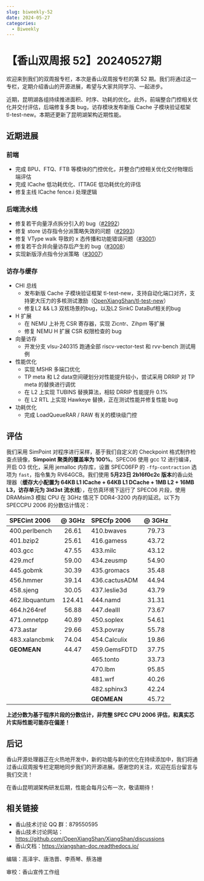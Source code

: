 ```yaml
---
slug: biweekly-52
date: 2024-05-27
categories:
  - Biweekly
---
```


# 【香山双周报 52】20240527期

欢迎来到我们的双周报专栏，本次是香山双周报专栏的第 52 期。我们将通过这一专栏，定期介绍香山的开源进展，希望与大家共同学习、一起进步。

近期，昆明湖各组持续推进面积、时序、功耗的优化。此外，前端整合门控相关优化并交付评估，后端修复多类 bug，访存模块发布新版 Cache 子模块验证框架 tl-test-new。本期还更新了昆明湖架构近期性能。

<!-- more -->
## 近期进展

### 前端

* 完成 BPU、FTQ、FTB 等模块的门控优化，并整合门控相关优化交付物理后端评估
* 完成 ICache 低功耗优化、ITTAGE 低功耗优化的评估
* 修复主线 ICache fence.i 处理逻辑

### 后端流水线

* 修复若干向量浮点拆分引入的 bug（[#2992](https://github.com/OpenXiangShan/XiangShan/pull/2992)）
* 修复 store 访存指令分派策略失效的问题（[#2993](https://github.com/OpenXiangShan/XiangShan/pull/2993)）
* 修复 VType walk 导致的 x 态传播和功能错误问题（[#3001](https://github.com/OpenXiangShan/XiangShan/pull/3001)）
* 修复若干合并向量访存后产生的 bug（[#3008](https://github.com/OpenXiangShan/XiangShan/pull/3008)）
* 实现新版浮点指令分派策略（[#3007](https://github.com/OpenXiangShan/XiangShan/pull/3007)）

### 访存与缓存

* CHI 总线
    * 发布新版 Cache 子模块验证框架 tl-test-new，支持自动化端口对齐，支持更大压力的多核测试激励（[OpenXiangShan/tl-test-new](https://github.com/OpenXiangShan/tl-test-new)）
    * 修复L2 && L3 双核场景的bug，以及L2 SinkC DataBuf相关的bug
* H 扩展
    * 在 NEMU 上补充 CSR 寄存器，实现 Zicntr、Zihpm 等扩展
    * 修复 NEMU H 扩展 CSR 权限检查的 bug
* 向量访存
    * 开发分支 vlsu-240315 跑通全部 riscv-vector-test 和 rvv-bench 测试用例
* 性能优化
    * 实现 MSHR 多端口优化
    * TP meta 和 L2 data空间硬划分对性能提升较小，尝试采用 DRRIP 对 TP meta 的替换进行调优
    * 在 L2 上实现 TUBINS 替换算法，相较 DRRIP 性能提升 0.1%
    * 在 L2 RTL 上实现 Hawkeye 替换，正在测试性能并修复性能 bug
* 功耗优化
    * 完成 LoadQueueRAR / RAW 有关的模块级门控

## 评估
我们采用 SimPoint 对程序进行采样，基于我们自定义的 Checkpoint 格式制作检查点镜像，**Simpoint 聚类的覆盖率为 100%**。SPEC06 使用 gcc 12 进行编译，开启 O3 优化，采用 jemalloc 内存库，设置 SPEC06FP 的 `-ffp-contraction` 选项为 `fast`，指令集为 RV64GCB。我们使用 **5月23日 2b16f0c2c 版本**的香山处理器（**缓存大小配置为 64KB L1 ICache + 64KB L1 DCache + 1MB L2 + 16MB L3，访存单元为 3ld3st 流水线**），在仿真环境下运行了 SPEC06 片段，使用 DRAMsim3 模拟 CPU 在 3GHz 情况下 DDR4-3200 内存的延迟。以下为 SPECCPU 2006 的分数估计情况：

| SPECint 2006   | @ 3GHz | SPECfp 2006   | @ 3GHz |
| :------------- | :----: | :------------ | :----: |
| 400.perlbench  | 26.61  | 410.bwaves    | 79.73  |
| 401.bzip2      | 25.61  | 416.gamess    | 43.72  |
| 403.gcc        | 47.55  | 433.milc      | 43.12  |
| 429.mcf        | 59.00  | 434.zeusmp    | 54.90  |
| 445.gobmk      | 30.39  | 435.gromacs   | 35.48  |
| 456.hmmer      | 39.14  | 436.cactusADM | 44.94  |
| 458.sjeng      | 30.05  | 437.leslie3d  | 43.79  |
| 462.libquantum | 124.41 | 444.namd      | 31.31  |
| 464.h264ref    | 56.88  | 447.dealII    | 73.67  |
| 471.omnetpp    | 40.89  | 450.soplex    | 54.61  |
| 473.astar      | 29.66  | 453.povray    | 55.78  |
| 483.xalancbmk  | 74.04  | 454.Calculix  | 19.86  |
| **GEOMEAN**    | 44.47  | 459.GemsFDTD  | 37.75  |
|                |        | 465.tonto     | 33.73  |
|                |        | 470.lbm       | 95.85  |
|                |        | 481.wrf       | 40.26  |
|                |        | 482.sphinx3   | 42.24  |
|                |        | **GEOMEAN**   | 45.72  |

**上述分数为基于程序片段的分数估计，非完整 SPEC CPU 2006 评估，和真实芯片实际性能可能存在偏差！**

## 后记

香山开源处理器正在火热地开发中，新的功能与新的优化在持续添加中，我们将通过香山双周报专栏定期地同步我们的开源进展。感谢您的关注，欢迎在后台留言与我们交流！

在香山昆明湖架构研发后期，性能会每月公布一次，敬请期待！

## 相关链接

* 香山技术讨论 QQ 群：879550595
* 香山技术讨论网站：https://github.com/OpenXiangShan/XiangShan/discussions
* 香山文档：https://xiangshan-doc.readthedocs.io/


编辑：高泽宇、唐浩晋、李燕琴、蔡洛姗

审校：香山宣传工作组
